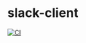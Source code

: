 # slack-client

[![CI](https://github.com/rneatherway/slack-client/actions/workflows/ci.yml/badge.svg)](https://github.com/rneatherway/slack-client/actions/workflows/ci.yml)
